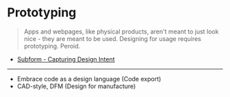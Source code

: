 # Prototyping

> Apps and webpages, like physical products, aren't meant to just look nice - they are meant to be used. Designing for usage requires prototyping. Peroid.

* [Subform - Capturing Design Intent](https://medium.com/subform/disrupting-design-interns-comps-and-redlines-b2ecdc07604c#.ir5th17ia)

---

* Embrace code as a design language (Code export)
* CAD-style, DFM (Design for manufacture)